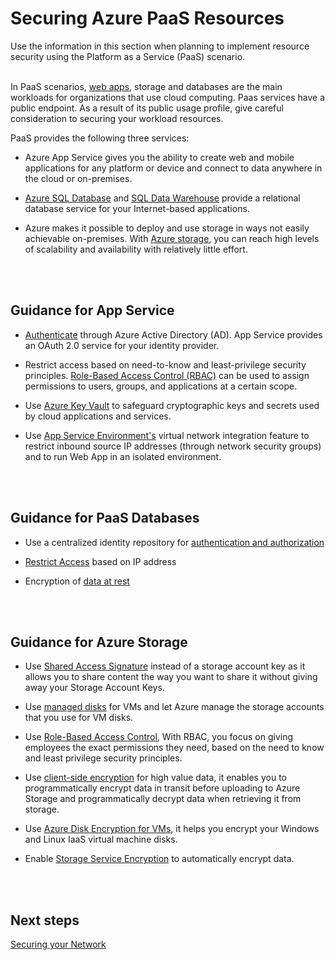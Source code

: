 # Securing Azure PaaS Resources
Use the information in this section when planning to implement resource security using the Platform as a Service (PaaS) scenario.
<br />
<br />

In PaaS scenarios, [web apps](https://docs.microsoft.com/en-us/azure/app-service/app-service-web-overview), storage and databases are the main workloads for organizations that use cloud computing. Paas services have a public endpoint. As a result of its public usage profile, give careful consideration to securing your workload resources. 

PaaS provides the following three services:  
- Azure App Service gives you the ability to create web and mobile applications for any platform or device and connect to data anywhere  in the cloud or on-premises.  

- [Azure SQL Database](https://docs.microsoft.com/en-us/azure/sql-database/sql-database-technical-overview) and [SQL Data Warehouse](https://docs.microsoft.com/en-us/azure/sql-data-warehouse/sql-data-warehouse-overview-what-is) provide a relational database service for your Internet-based applications.  

- Azure makes it possible to deploy and use storage in ways not easily achievable on-premises. With [Azure storage](https://docs.microsoft.com/en-us/azure/storage/common/storage-introduction), you can reach high levels of scalability and availability with relatively little effort.  
<br />
<br />

## Guidance for App Service 
- [Authenticate](https://docs.microsoft.com/en-us/azure/app-service/app-service-authentication-overview) through Azure Active Directory (AD). App Service provides an OAuth 2.0 service for your identity provider.  

- Restrict access based on need-to-know and least-privilege security principles. [Role-Based Access Control (RBAC)](https://docs.microsoft.com/en-us/azure/role-based-access-control/overview) can be used to assign permissions to users, groups, and applications at a certain scope. 

- Use [Azure Key Vault](https://docs.microsoft.com/en-us/azure/key-vault/key-vault-whatis) to safeguard cryptographic keys and secrets used by cloud applications and services.  

- Use [App Service Environment's](https://docs.microsoft.com/en-us/azure/app-service/environment/intro) virtual network integration feature to restrict inbound source IP addresses (through network security groups) and to run Web App in an isolated environment. 
<br />
<br />

## Guidance for PaaS Databases 
- Use a centralized identity repository for [authentication and authorization](https://docs.microsoft.com/en-us/azure/security/security-paas-applications-using-sql#use-a-centralized-identity-repository-for-authentication-and-authorization)

- [Restrict Access](https://docs.microsoft.com/en-us/azure/security/security-paas-applications-using-sql#restrict-access-based-on-ip-address) based on IP address 

- Encryption of [data at rest](https://docs.microsoft.com/en-us/azure/security/security-paas-applications-using-sql#encryption-of-data-at-rest)
<br />
<br />

## Guidance for Azure Storage 
- Use [Shared Access Signature](https://docs.microsoft.com/en-us/azure/storage/common/storage-dotnet-shared-access-signature-part-1) instead of a storage account key as it allows you to share content the way you want to share it without giving away your Storage Account Keys.  

- Use [managed disks](https://docs.microsoft.com/en-us/azure/storage/storage-managed-disks-overview) for VMs and let Azure manage the storage accounts that you use for VM disks. 

- Use [Role-Based Access Control](https://docs.microsoft.com/en-us/azure/security/security-paas-applications-using-storage#use-role-based-access-control), With RBAC, you focus on giving employees the exact permissions they need, based on the need to know and least privilege security principles. 

- Use [client-side encryption](https://docs.microsoft.com/en-us/azure/security/security-paas-applications-using-storage#use-client-side-encryption-for-high-value-data) for high value data, it enables you to programmatically encrypt data in transit before uploading to Azure Storage and programmatically decrypt data when retrieving it from storage. 

- Use [Azure Disk Encryption for VMs](https://docs.microsoft.com/en-us/azure/security/security-paas-applications-using-storage#azure-disk-encryption-for-vms), it helps you encrypt your Windows and Linux IaaS virtual machine disks.  

- Enable [Storage Service Encryption](https://docs.microsoft.com/en-us/azure/security/security-paas-applications-using-storage#storage-service-encryption) to automatically encrypt data. 
<br />
<br />

## Next steps 
[Securing your Network](https://github.com/nmcgregor/Azure-Security/blob/master/3.3-Securing-your-Network.md)

